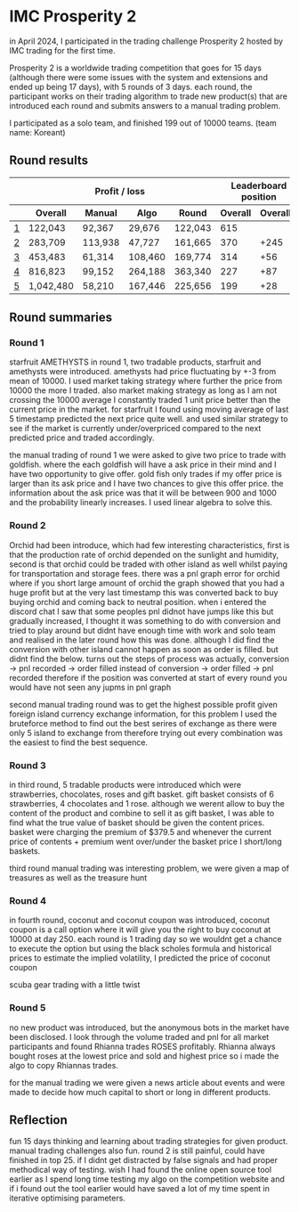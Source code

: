 # IMC Prosperity 2
in April 2024, I participated in the trading challenge Prosperity 2 hosted by IMC trading for the first time.

Prosperity 2 is a worldwide trading competition that goes for 15 days (although there were some issues with the system and extensions and ended up being 17 days), with 5 rounds of 3 days. each round, the participant works on their trading algorithm to trade new product(s) that are introduced each round and submits answers to a manual trading problem.

I participated as a solo team, and finished 199 out of 10000 teams. (team name: Koreant)

## Round results

<table>
    <thead>
        <tr>
            <th></th>
            <th colspan="4" style="text-align: center">Profit / loss</th>
            <th colspan="2" style="text-align: center">Leaderboard position</th>
            <th colspan="2" style="text-align: center">Visualizer links</th>
        </tr>
        <tr>
            <th></th>
            <th>Overall</th>
            <th>Manual</th>
            <th>Algo</th>
            <th>Round</th>
            <th>Overall</th>
            <th>OverallΔ</th>
            <th>Submission</th>
        </tr>
    </thead>
    <tbody>
        <tr>
            <td><a href="https://github.com/jmerle/imc-prosperity-2/blob/master/src/submissions/round1.py">1</a></td>
            <td>122,043</td>
            <td>92,367</td>
            <td>29,676</td>
            <td>122,043</td>
            <td>615</td>
            <td></td>
            <td>a</td>
        </tr>
        <tr>
            <td><a href="https://github.com/jmerle/imc-prosperity-2/blob/master/src/submissions/round2.py">2</a></td>
            <td>283,709</td>
            <td>113,938</td>
            <td>47,727</td>
            <td>161,665</td>
            <td>370</td>
            <td>+245</td>
            <td>a</td>
        </tr>
        <tr>
            <td><a href="https://github.com/jmerle/imc-prosperity-2/blob/master/src/submissions/round3.py">3</a></td>
            <td>453,483</td>
            <td>61,314</td>
            <td>108,460</td>
            <td>169,774</td>
            <td>314</td>
            <td>+56</td>
            <td>a</td>
        </tr>
        <tr>
            <td><a href="https://github.com/jmerle/imc-prosperity-2/blob/master/src/submissions/round4.py">4</a></td>
            <td>816,823</td>
            <td>99,152</td>
            <td>264,188</td>
            <td>363,340</td>
            <td>227</td>
            <td>+87</td>
            <td>a</td>
        </tr>
        <tr>
            <td><a href="https://github.com/jmerle/imc-prosperity-2/blob/master/src/submissions/round5.py">5</a></td>
            <td>1,042,480</td>
            <td>58,210</td>
            <td>167,446</td>
            <td>225,656</td>
            <td>199</td>
            <td>+28</td>
            <td>a</td>
        </tr>
    </tbody>
</table>

## Round summaries
### Round 1
starfruit AMETHYSTS
in round 1, two tradable products, starfruit and amethysts were introduced. amethysts had price fluctuating by +-3 from mean of 10000. I used market taking strategy where further the price from 10000 the more I traded. also market making strategy as long as I am not crossing the 10000 average I constantly traded 1 unit price better than the current price in the market.
for starfruit I found using moving average of last 5 timestamp predicted the next price quite well. and used similar strategy to see if the market is currently under/overpriced compared to the next predicted price and traded accordingly.

the manual trading of round 1 we were asked to give two price to trade with goldfish. where the each goldfish will have a ask price in their mind and I have two opportunity to give offer. gold fish only trades if my offer price is larger than its ask price and I have two chances to give this offer price. the information about the ask price was that it will be between 900 and 1000 and the probability linearly increases. I used linear algebra to solve this.

### Round 2
Orchid had been introduce, which had few interesting characteristics, first is that the production rate of orchid depended on the sunlight and humidity, second is that orchid could be traded with other island as well whilst paying for transportation and storage fees.
there was a pnl graph error for orchid where if you short large amount of orchid the graph showed that you had a huge profit but at the very last timestamp this was converted back to buy buying orchid and coming back to neutral position.
when i entered the discord chat I saw that some peoples pnl didnot have jumps like this but gradually increased, I thought it was something to do with conversion and tried to play around but didnt have enough time with work and solo team and realised in the later round how this was done. although I did find the conversion with other island cannot happen as soon as order is filled. but didnt find the below.
turns out the steps of process was actually,
conversion -> pnl recorded -> order filled
instead of
conversion -> order filled -> pnl recorded
therefore if the position was converted at start of every round you would have not seen any jupms in pnl graph

second manual trading round was to get the highest possible profit given foreign island currency exchange information, for this problem I used the bruteforce method to find out the best serires of exchange as there were only 5 island to exchange from therefore trying out every combination was the easiest to find the best sequence.

### Round 3
in third round, 5 tradable products were introduced which were strawberries, chocolates, roses and gift basket. gift basket consists of 6 strawberries, 4 chocolates and 1 rose. although we werent allow to buy the content of the product and combine to sell it as gift basket, I was able to find what the true value of basket should be given the content prices. basket were charging the premium of $379.5 and whenever the current price of contents + premium went over/under the basket price I short/long baskets.

third round manual trading was interesting problem, we were given a map of treasures as well as the  treasure hunt

### Round 4
in fourth round, coconut and coconut coupon was introduced, coconut coupon is a call option where it will give you the right to buy coconut at 10000 at day 250. each round is 1 trading day so we wouldnt get a chance to execute the option but using the black scholes formula and historical prices to estimate the implied volatility, I predicted the price of coconut coupon 

scuba gear trading with a little twist

### Round 5
no new product was introduced, but the anonymous bots in the market have been disclosed. I look through the volume traded and pnl for all market participants and found Rhianna trades ROSES profitably. Rhianna always bought roses at the lowest price and sold and highest price so i made the algo to copy Rhiannas trades.

for the manual trading we were given a news article about events and were made to decide how much capital to short or long in different products.

## Reflection
fun 15 days thinking and learning about trading strategies for given product. manual trading challenges also fun. round 2 is still painful, could have finished in top 25. if I didnt get distracted by false signals and had proper methodical way of testing. wish I had found the online open source tool earlier as I spend long time testing my algo on the competition website and if i found out the tool earlier would have saved a lot of my time spent in iterative optimising parameters.
